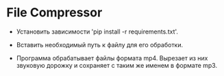 # File Compressor

- Установить зависимости 'pip install -r requirements.txt'.

- Вставить необходимый путь к файлу для его обработки.

- Программа обрабатывает файлы формата mp4. Вырезает из них звуковую дорожку и сохраняет с таким же именем в формате mp3.
